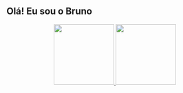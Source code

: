 ## Olá! Eu sou o Bruno

<div align="center">
  <a href="https://github.com/brunosabbagmachado">
  <img height="140em" src="https://github-readme-stats.vercel.app/api?username=brunosabbagmachado&show_icons=true&theme=prussian&include_all_commits=true&count_private=true"/>
  <img height="140em" src="https://github-readme-stats.vercel.app/api/top-langs/?username=brunosabbagmachado&layout=compact&langs_count=7&theme=prussian"/>
</div>
